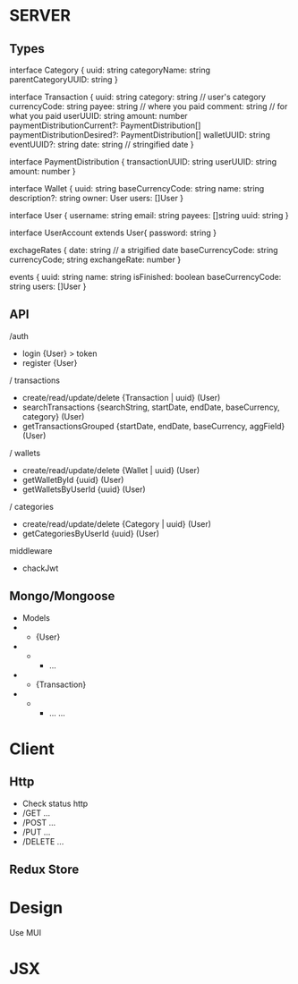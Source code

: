 # SERVER

## Types

interface Category {
    uuid: string
    categoryName: string
    parentCategoryUUID: string
}

interface Transaction {
    uuid: string
    category: string // user's category
    currencyCode: string
    payee: string // where you paid
    comment: string // for what you paid
    userUUID: string
    amount: number
    paymentDistributionCurrent?: PaymentDistribution[]
    paymentDistributionDesired?: PaymentDistribution[]
    walletUUID: string
    eventUUID?: string
    date: string // stringified date
}

interface PaymentDistribution {
    transactionUUID: string
    userUUID: string
    amount: number
}

interface Wallet {
    uuid: string
    baseCurrencyCode: string
    name: string
    description?: string
    owner: User
    users: []User
}

interface User {
    username: string
    email: string
    payees: []string
    uuid: string
}

interface UserAccount extends User{
    password: string
}

exchageRates {
    date: string // a strigified date
    baseCurrencyCode: string
    currencyCode; string
    exchangeRate: number
}

events {
    uuid: string
    name: string
    isFinished: boolean
    baseCurrencyCode: string
    users: []User
}

## API

/auth

- login {User} > token
- register {User}

/ transactions

- create/read/update/delete {Transaction | uuid} (User)
- searchTransactions {searchString, startDate, endDate, baseCurrency, category} (User)
- getTransactionsGrouped {startDate, endDate, baseCurrency, aggField} (User)

/ wallets

- create/read/update/delete {Wallet | uuid} (User)
- getWalletById {uuid} (User)
- getWalletsByUserId {uuid} (User)

/ categories

- create/read/update/delete {Category | uuid} (User)
- getCategoriesByUserId {uuid} (User)

middleware

- chackJwt

## Mongo/Mongoose

- Models
- - {User}
- - - ... 
- - {Transaction}
- - - ...
...

# Client

## Http

- Check status http
- /GET  ...
- /POST ... 
- /PUT ...
- /DELETE ...

## Redux Store

# Design

Use MUI

# JSX

